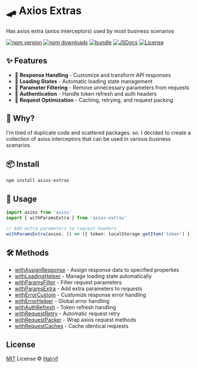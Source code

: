 # 🛹 Axios Extras

Has axios extra (axios interceptors) used by most business scenarios

[![npm version][npm-version-src]][npm-version-href]
[![npm downloads][npm-downloads-src]][npm-downloads-href]
[![bundle][bundle-src]][bundle-href]
[![JSDocs][jsdocs-src]][jsdocs-href]
[![License][license-src]][license-href]

## ✨ Features

- 🔄 **Response Handling** - Customize and transform API responses
- 🚦 **Loading States** - Automatic loading state management
- 🧹 **Parameter Filtering** - Remove unnecessary parameters from requests
- 🔑 **Authentication** - Handle token refresh and auth headers
- 🔁 **Request Optimization** - Caching, retrying, and request packing

## 💬 Why?

I'm tired of duplicate code and scattered packages. so. I decided to create a collection of axios interceptors that can be used in various business scenarios.

## 📦 Install

```bash
npm install axios-extras
```

## 🚀 Usage

```typescript
import axios from 'axios'
import { withParamsExtra } from 'axios-extras'

// Add extra parameters to request headers
withParamsExtra(axios, () => ({ token: localStorage.getItem('token') }), 'headers')
```

## 🛠️ Methods

- [withAssignResponse](https://github.com/hairyf/axios-extras/tree/main/src/assign-response/README.md) - Assign response data to specified properties
- [withLoadingHelper](https://github.com/hairyf/axios-extras/tree/main/src/loading-helper/README.md) - Manage loading state automatically
- [withParamsFilter](https://github.com/hairyf/axios-extras/tree/main/src/params-filter/README.md) - Filter request parameters
- [withParamsExtra](https://github.com/hairyf/axios-extras/tree/main/src/params-extra/README.md) - Add extra parameters to requests
- [withErrorCustom](https://github.com/hairyf/axios-extras/tree/main/src/error-custom/README.md) - Customize response error handling
- [withErrorHelper](https://github.com/hairyf/axios-extras/tree/main/src/error-helper/README.md) - Global error handling
- [withAuthRefresh](https://github.com/hairyf/axios-extras/tree/main/src/auth-refresh/README.md) - Token refresh handling
- [withRequestRetry](https://github.com/hairyf/axios-extras/tree/main/src/request-retry/README.md) - Automatic request retry
- [withRequestPacker](https://github.com/hairyf/axios-extras/tree/main/src/request-packer/README.md) - Wrap axios request methods
- [withRequestCaches](https://github.com/hairyf/axios-extras/tree/main/src/request-caches/README.md) - Cache identical requests
## License

[MIT](./LICENSE) License © [Hairyf](https://github.com/hairyf)

<!-- Badges -->

[npm-version-src]: https://img.shields.io/npm/v/axios-extras?style=flat&colorA=080f12&colorB=1fa669
[npm-version-href]: https://npmjs.com/package/axios-extras
[npm-downloads-src]: https://img.shields.io/npm/dm/axios-extras?style=flat&colorA=080f12&colorB=1fa669
[npm-downloads-href]: https://npmjs.com/package/axios-extras
[bundle-src]: https://img.shields.io/bundlephobia/minzip/axios-extras?style=flat&colorA=080f12&colorB=1fa669&label=minzip
[bundle-href]: https://bundlephobia.com/result?p=axios-extras
[license-src]: https://img.shields.io/github/license/hairyf/axios-extras.svg?style=flat&colorA=080f12&colorB=1fa669
[license-href]: https://github.com/hairyf/axios-extras/blob/main/LICENSE.md
[jsdocs-src]: https://img.shields.io/badge/jsdocs-reference-080f12?style=flat&colorA=080f12&colorB=1fa669
[jsdocs-href]: https://www.jsdocs.io/package/axios-extras
